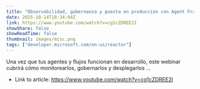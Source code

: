 ```yaml
---
title: "Observabilidad, gobernanza y puesta en producción con Agent Framework"
date: 2025-10-14T18:34:04Z
link: https://www.youtube.com/watch?v=cg1cZDREE2I
showShare: false
showReadTime: false
thumbnail: images/misc.png
tags: ["developer.microsoft.com/en-us/reactor"]
---
```

Una vez que tus agentes y flujos funcionan en desarrollo, este webinar cubrirá cómo monitorearlos, gobernarlos y desplegarlos ...

- Link to article: https://www.youtube.com/watch?v=cg1cZDREE2I